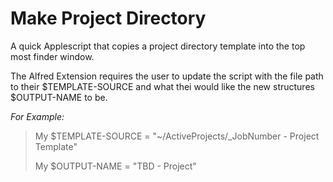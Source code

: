 Make Project Directory
=======================

A quick Applescript that copies a project directory template into the top most finder window.

The Alfred Extension requires the user to update the script with the file path to their $TEMPLATE-SOURCE and what thei would like the new structures $OUTPUT-NAME to be.

*For Example:*
> My $TEMPLATE-SOURCE = "~/ActiveProjects/_JobNumber - Project Template"
>
> My  $OUTPUT-NAME = "TBD - Project"